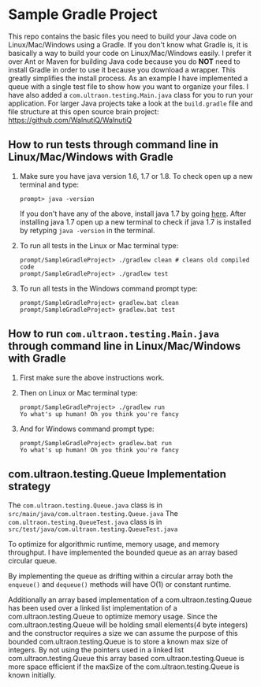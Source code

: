 # Sample Gradle Project

This repo contains the basic files you need to build your Java code on 
Linux/Mac/Windows using a Gradle. If you don't know what Gradle is, it is 
basically a way to build your code on Linux/Mac/Windows easily. I prefer it 
over Ant or Maven for building Java code because you do <b>NOT</b> need to 
install Gradle in order to use it because you download a wrapper. This greatly 
simplifies the install process. As an example I have implemented a queue with 
a single test file to show how you want to organize your files. I have also
added a `com.ultraon.testing.Main.java` class for you to run your application. For larger
Java projects take a look at the `build.gradle` file and file structure at this 
open source brain project: https://github.com/WalnutiQ/WalnutiQ

## How to run tests through command line in Linux/Mac/Windows with Gradle

1. Make sure you have java version 1.6, 1.7 or 1.8. To check open up a new 
   terminal and type:
   ```  
   prompt> java -version
   ```  
   If you don't have any of the above, install java 1.7 by going [
   here](http://www.oracle.com/technetwork/java/javase/downloads/jdk7-downloads-1880260.html). 
   After installing java 1.7 open up a new terminal to check if java 1.7 is 
   installed by retyping `java -version` in the terminal.

2. To run all tests in the Linux or Mac terminal type: 
   ```
   prompt/SampleGradleProject> ./gradlew clean # cleans old compiled code
   prompt/SampleGradleProject> ./gradlew test
   ```

3. To run all tests in the Windows command prompt type:
   ```
   prompt/SampleGradleProject> gradlew.bat clean 
   prompt/SampleGradleProject> gradlew.bat test
   ```

## How to run `com.ultraon.testing.Main.java` through command line in Linux/Mac/Windows with Gradle

1. First make sure the above instructions work.

2. Then on Linux or Mac terminal type:
   ```
   prompt/SampleGradleProject> ./gradlew run
   Yo what's up human! Oh you think you're fancy
   ```
3. And for Windows command prompt type:
   ```
   prompt/SampleGradleProject> gradlew.bat run
   Yo what's up human! Oh you think you're fancy
   ```

## com.ultraon.testing.Queue Implementation strategy
The `com.ultraon.testing.Queue.java` class is in `src/main/java/com.ultraon.testing.Queue.java`
The `com.ultraon.testing.QueueTest.java` class is in `src/test/java/com.ultraon.testing.QueueTest.java`

To optimize for algorithmic runtime, memory usage, and memory throughput. I
have implemented the bounded queue as an array based circular queue.  
  
By implementing the queue as drifting within a circular array both the 
`enqueue()` and `dequeue()` methods will have O(1) or constant runtime.

Additionally an array based implementation of a com.ultraon.testing.Queue has been used over a
linked list implementation of a com.ultraon.testing.Queue to optimize memory usage. Since the com.ultraon.testing.Queue
will be holding small elements(4 byte integers) and the constructor requires
a size we can assume the purpose of this bounded com.ultraon.testing.Queue is to store
a known max size of integers. By not using the pointers used in a linked list
com.ultraon.testing.Queue this array based com.ultraon.testing.Queue is more space efficient if the maxSize
of the com.ultraon.testing.Queue is known initially.
